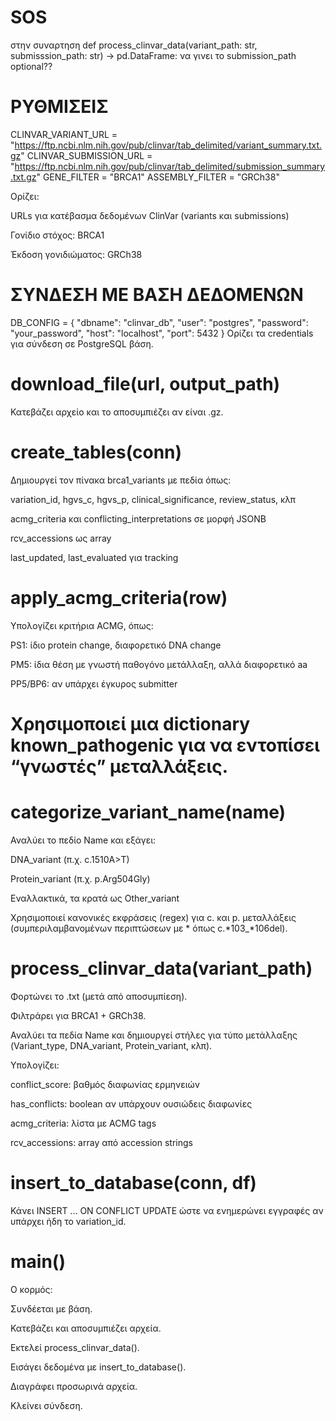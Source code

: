 # SOS
στην συναρτηση def process_clinvar_data(variant_path: str, submisssion_path: str) -> pd.DataFrame: να γινει το submission_path optional??

# ΡΥΘΜΙΣΕΙΣ
CLINVAR_VARIANT_URL = "https://ftp.ncbi.nlm.nih.gov/pub/clinvar/tab_delimited/variant_summary.txt.gz"
CLINVAR_SUBMISSION_URL = "https://ftp.ncbi.nlm.nih.gov/pub/clinvar/tab_delimited/submission_summary.txt.gz"
GENE_FILTER = "BRCA1"
ASSEMBLY_FILTER = "GRCh38"

Ορίζει:

URLs για κατέβασμα δεδομένων ClinVar (variants και submissions)

Γονίδιο στόχος: BRCA1

Έκδοση γονιδιώματος: GRCh38

# ΣΥΝΔΕΣΗ ΜΕ ΒΑΣΗ ΔΕΔΟΜΕΝΩΝ
DB_CONFIG = {
    "dbname": "clinvar_db",
    "user": "postgres",
    "password": "your_password",
    "host": "localhost",
    "port": 5432
}
Ορίζει τα credentials για σύνδεση σε PostgreSQL βάση.

# download_file(url, output_path)
Κατεβάζει αρχείο και το αποσυμπιέζει αν είναι .gz.

# create_tables(conn)
Δημιουργεί τον πίνακα brca1_variants με πεδία όπως:

variation_id, hgvs_c, hgvs_p, clinical_significance, review_status, κλπ

acmg_criteria και conflicting_interpretations σε μορφή JSONB

rcv_accessions ως array

last_updated, last_evaluated για tracking

# apply_acmg_criteria(row)
Υπολογίζει κριτήρια ACMG, όπως:

PS1: ίδιο protein change, διαφορετικό DNA change

PM5: ίδια θέση με γνωστή παθογόνο μετάλλαξη, αλλά διαφορετικό aa

PP5/BP6: αν υπάρχει έγκυρος submitter

# Χρησιμοποιεί μια dictionary known_pathogenic για να εντοπίσει “γνωστές” μεταλλάξεις.

# categorize_variant_name(name)
Αναλύει το πεδίο Name και εξάγει:

DNA_variant (π.χ. c.1510A>T)

Protein_variant (π.χ. p.Arg504Gly)

Εναλλακτικά, τα κρατά ως Other_variant

Χρησιμοποιεί κανονικές εκφράσεις (regex) για c. και p. μεταλλάξεις (συμπεριλαμβανομένων περιπτώσεων με * όπως c.*103_*106del).

# process_clinvar_data(variant_path)
Φορτώνει το .txt (μετά από αποσυμπίεση).

Φιλτράρει για BRCA1 + GRCh38.

Αναλύει τα πεδία Name και δημιουργεί στήλες για τύπο μετάλλαξης (Variant_type, DNA_variant, Protein_variant, κλπ).

Υπολογίζει:

conflict_score: βαθμός διαφωνίας ερμηνειών

has_conflicts: boolean αν υπάρχουν ουσιώδεις διαφωνίες

acmg_criteria: λίστα με ACMG tags

rcv_accessions: array από accession strings

# insert_to_database(conn, df)
Κάνει INSERT ... ON CONFLICT UPDATE ώστε να ενημερώνει εγγραφές αν υπάρχει ήδη το variation_id.

# main()
Ο κορμός:

Συνδέεται με βάση.

Κατεβάζει και αποσυμπιέζει αρχεία.

Εκτελεί process_clinvar_data().

Εισάγει δεδομένα με insert_to_database().

Διαγράφει προσωρινά αρχεία.

Κλείνει σύνδεση.